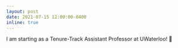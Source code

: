 ```yaml
---
layout: post
date: 2021-07-15 12:00:00-0400
inline: true
---
```


I am starting as a Tenure-Track Assistant Professor at UWaterloo! :tada:



